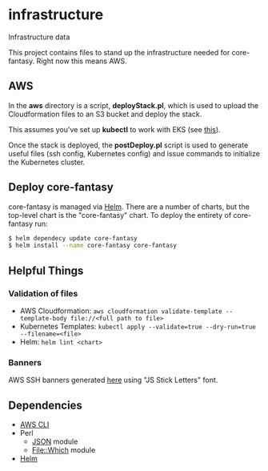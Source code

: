 # infrastructure
Infrastructure data

This project contains files to stand up the infrastructure needed for core-fantasy.
Right now this means AWS.

## AWS
In the **aws** directory is a script, **deployStack.pl**, which is used to upload
the Cloudformation files to an S3 bucket and deploy the stack.

This assumes you've set up **kubectl** to work with EKS (see [this][Kubectl_EKS]).

Once the stack is deployed, the **postDeploy.pl** script is used to generate
useful files (ssh config, Kubernetes config) and issue commands to initialize
the Kubernetes cluster.

## Deploy core-fantasy
core-fantasy is managed via [Helm][Helm]. There are a number of charts, but the top-level chart
is the "core-fantasy" chart. To deploy the entirety of core-fantasy run:
```bash
$ helm dependecy update core-fantasy
$ helm install --name core-fantasy core-fantasy
```

## Helpful Things
### Validation of files
* AWS Cloudformation: `aws cloudformation validate-template --template-body file://<full path to file>`
* Kubernetes Templates: `kubectl apply --validate=true --dry-run=true --filename=<file>`
* Helm: `helm lint <chart>`

### Banners
AWS SSH banners generated [here][banner] using "JS Stick Letters" font.

## Dependencies
* [AWS CLI][AWS]
* Perl
  * [JSON][JSON] module
  * [File::Which][Which] module
* [Helm][Helm]

[AWS]: https://aws.amazon.com/cli/
[JSON]: https://metacpan.org/pod/JSON
[Which]: https://metacpan.org/pod/File::Which
[banner]: patorjk.com/software/taag/
[Helm]: https://helm.sh/
[Kubectl_EKS]: https://docs.aws.amazon.com/eks/latest/userguide/getting-started.html#eks-configure-kubectl
